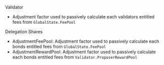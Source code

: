 

Validator

* Adjustment factor used to passively calculate each validators entitled fees
  from `GlobalState.FeePool`

Delegation Shares

* AdjustmentFeePool: Adjustment factor used to passively calculate each bonds
  entitled fees from `GlobalState.FeePool`
* AdjustmentRewardPool: Adjustment factor used to passively calculate each
  bonds entitled fees from `Validator.ProposerRewardPool`
